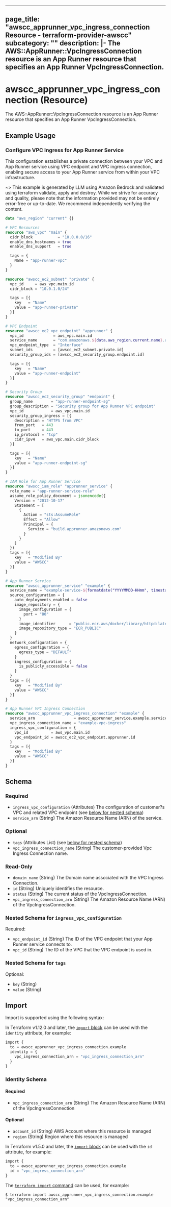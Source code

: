 
---
page_title: "awscc_apprunner_vpc_ingress_connection Resource - terraform-provider-awscc"
subcategory: ""
description: |-
  The AWS::AppRunner::VpcIngressConnection resource is an App Runner resource that specifies an App Runner VpcIngressConnection.
---

# awscc_apprunner_vpc_ingress_connection (Resource)

The AWS::AppRunner::VpcIngressConnection resource is an App Runner resource that specifies an App Runner VpcIngressConnection.

## Example Usage

### Configure VPC Ingress for App Runner Service

This configuration establishes a private connection between your VPC and App Runner service using VPC endpoint and VPC ingress connection, enabling secure access to your App Runner service from within your VPC infrastructure.

~> This example is generated by LLM using Amazon Bedrock and validated using terraform validate, apply and destroy. While we strive for accuracy and quality, please note that the information provided may not be entirely error-free or up-to-date. We recommend independently verifying the content.

```terraform
data "aws_region" "current" {}

# VPC Resources
resource "aws_vpc" "main" {
  cidr_block           = "10.0.0.0/16"
  enable_dns_hostnames = true
  enable_dns_support   = true

  tags = {
    Name = "app-runner-vpc"
  }
}

resource "awscc_ec2_subnet" "private" {
  vpc_id     = aws_vpc.main.id
  cidr_block = "10.0.1.0/24"

  tags = [{
    key   = "Name"
    value = "app-runner-private"
  }]
}

# VPC Endpoint
resource "awscc_ec2_vpc_endpoint" "apprunner" {
  vpc_id             = aws_vpc.main.id
  service_name       = "com.amazonaws.${data.aws_region.current.name}.apprunner.requests"
  vpc_endpoint_type  = "Interface"
  subnet_ids         = [awscc_ec2_subnet.private.id]
  security_group_ids = [awscc_ec2_security_group.endpoint.id]

  tags = [{
    key   = "Name"
    value = "app-runner-endpoint"
  }]
}

# Security Group
resource "awscc_ec2_security_group" "endpoint" {
  group_name        = "app-runner-endpoint-sg"
  group_description = "Security group for App Runner VPC endpoint"
  vpc_id            = aws_vpc.main.id
  security_group_ingress = [{
    description = "HTTPS from VPC"
    from_port   = 443
    to_port     = 443
    ip_protocol = "tcp"
    cidr_ipv4   = aws_vpc.main.cidr_block
  }]

  tags = [{
    key   = "Name"
    value = "app-runner-endpoint-sg"
  }]
}

# IAM Role for App Runner Service
resource "awscc_iam_role" "apprunner_service" {
  role_name = "app-runner-service-role"
  assume_role_policy_document = jsonencode({
    Version = "2012-10-17"
    Statement = [
      {
        Action = "sts:AssumeRole"
        Effect = "Allow"
        Principal = {
          Service = "build.apprunner.amazonaws.com"
        }
      }
    ]
  })
  tags = [{
    key   = "Modified By"
    value = "AWSCC"
  }]
}

# App Runner Service
resource "awscc_apprunner_service" "example" {
  service_name = "example-service-${formatdate("YYYYMMDD-HHmm", timestamp())}"
  source_configuration = {
    auto_deployments_enabled = false
    image_repository = {
      image_configuration = {
        port = "80"
      }
      image_identifier      = "public.ecr.aws/docker/library/httpd:latest"
      image_repository_type = "ECR_PUBLIC"
    }
  }
  network_configuration = {
    egress_configuration = {
      egress_type = "DEFAULT"
    }
    ingress_configuration = {
      is_publicly_accessible = false
    }
  }
  tags = [{
    key   = "Modified By"
    value = "AWSCC"
  }]
}

# App Runner VPC Ingress Connection
resource "awscc_apprunner_vpc_ingress_connection" "example" {
  service_arn                 = awscc_apprunner_service.example.service_arn
  vpc_ingress_connection_name = "example-vpc-ingress"
  ingress_vpc_configuration = {
    vpc_id          = aws_vpc.main.id
    vpc_endpoint_id = awscc_ec2_vpc_endpoint.apprunner.id
  }
  tags = [{
    key   = "Modified By"
    value = "AWSCC"
  }]
}
```

<!-- schema generated by tfplugindocs -->
## Schema

### Required

- `ingress_vpc_configuration` (Attributes) The configuration of customer?s VPC and related VPC endpoint (see [below for nested schema](#nestedatt--ingress_vpc_configuration))
- `service_arn` (String) The Amazon Resource Name (ARN) of the service.

### Optional

- `tags` (Attributes List) (see [below for nested schema](#nestedatt--tags))
- `vpc_ingress_connection_name` (String) The customer-provided Vpc Ingress Connection name.

### Read-Only

- `domain_name` (String) The Domain name associated with the VPC Ingress Connection.
- `id` (String) Uniquely identifies the resource.
- `status` (String) The current status of the VpcIngressConnection.
- `vpc_ingress_connection_arn` (String) The Amazon Resource Name (ARN) of the VpcIngressConnection.

<a id="nestedatt--ingress_vpc_configuration"></a>
### Nested Schema for `ingress_vpc_configuration`

Required:

- `vpc_endpoint_id` (String) The ID of the VPC endpoint that your App Runner service connects to.
- `vpc_id` (String) The ID of the VPC that the VPC endpoint is used in.


<a id="nestedatt--tags"></a>
### Nested Schema for `tags`

Optional:

- `key` (String)
- `value` (String)

## Import

Import is supported using the following syntax:

In Terraform v1.12.0 and later, the [`import` block](https://developer.hashicorp.com/terraform/language/import) can be used with the `identity` attribute, for example:

```terraform
import {
  to = awscc_apprunner_vpc_ingress_connection.example
  identity = {
    vpc_ingress_connection_arn = "vpc_ingress_connection_arn"
  }
}
```

<!-- schema generated by tfplugindocs -->
### Identity Schema

#### Required

- `vpc_ingress_connection_arn` (String) The Amazon Resource Name (ARN) of the VpcIngressConnection

#### Optional

- `account_id` (String) AWS Account where this resource is managed
- `region` (String) Region where this resource is managed

In Terraform v1.5.0 and later, the [`import` block](https://developer.hashicorp.com/terraform/language/import) can be used with the `id` attribute, for example:

```terraform
import {
  to = awscc_apprunner_vpc_ingress_connection.example
  id = "vpc_ingress_connection_arn"
}
```

The [`terraform import` command](https://developer.hashicorp.com/terraform/cli/commands/import) can be used, for example:

```shell
$ terraform import awscc_apprunner_vpc_ingress_connection.example "vpc_ingress_connection_arn"
```
